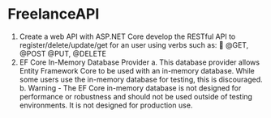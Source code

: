 # FreelanceAPI 
1.  Create a web API with ASP.NET Core develop the RESTful API to register/delete/update/get for an user using verbs such as:
 @GET, @POST @PUT, @DELETE
2. EF Core In-Memory Database Provider
   a. This database provider allows Entity Framework Core to be used with an in-memory database. While some users use the in-memory database for testing, this is discouraged.
   b. Warning - The EF Core in-memory database is not designed for performance or robustness and should not be used outside of testing environments. It is not designed for production use.
